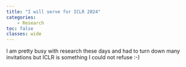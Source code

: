 ```yaml
---
title: "I will serve for ICLR 2024"
categories: 
    - Research
toc: false
classes: wide
---
```


I am pretty busy with research these days and had to turn down many invitations but ICLR is something I could not refuse :-)